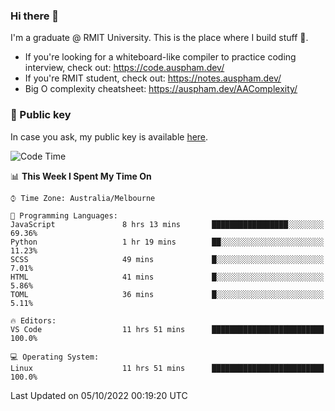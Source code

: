 ### Hi there 👋

I'm a graduate @ RMIT University. This is the place where I build stuff 👀. 

- If you're looking for a whiteboard-like compiler to practice coding interview, check out: https://code.auspham.dev/
- If you're RMIT student, check out: https://notes.auspham.dev/
- Big O complexity cheatsheet: https://auspham.dev/AAComplexity/

### 🔑 Public key

In case you ask, my public key is available [here](https://public.auspham.dev/).

<!--START_SECTION:waka-->
![Code Time](http://img.shields.io/badge/Code%20Time-883%20hrs%2022%20mins-blue)

📊 **This Week I Spent My Time On** 

```text
⌚︎ Time Zone: Australia/Melbourne

💬 Programming Languages: 
JavaScript               8 hrs 13 mins       █████████████████░░░░░░░░   69.36% 
Python                   1 hr 19 mins        ██░░░░░░░░░░░░░░░░░░░░░░░   11.23% 
SCSS                     49 mins             █░░░░░░░░░░░░░░░░░░░░░░░░   7.01% 
HTML                     41 mins             █░░░░░░░░░░░░░░░░░░░░░░░░   5.86% 
TOML                     36 mins             █░░░░░░░░░░░░░░░░░░░░░░░░   5.11%

🔥 Editors: 
VS Code                  11 hrs 51 mins      █████████████████████████   100.0%

💻 Operating System: 
Linux                    11 hrs 51 mins      █████████████████████████   100.0%

```


 Last Updated on 05/10/2022 00:19:20 UTC
<!--END_SECTION:waka-->

<!--
**rockmanvnx6/rockmanvnx6** is a ✨ _special_ ✨ repository because its `README.md` (this file) appears on your GitHub profile.

Here are some ideas to get you started:

- 🔭 I’m currently working on ...
- 🌱 I’m currently learning ...
- 👯 I’m looking to collaborate on ...
- 🤔 I’m looking for help with ...
- 💬 Ask me about ...
- 📫 How to reach me: ...
- 😄 Pronouns: ...
- ⚡ Fun fact: ...
-->
